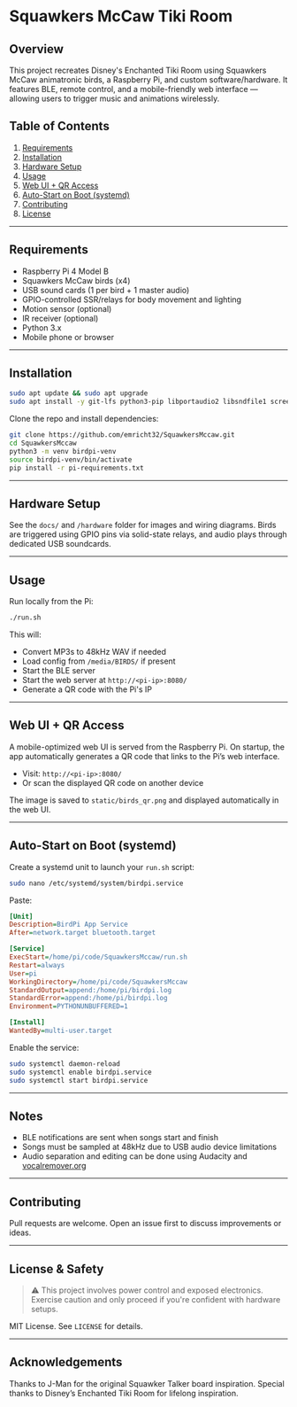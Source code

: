 # Squawkers McCaw Tiki Room

## Overview

This project recreates Disney's Enchanted Tiki Room using Squawkers McCaw animatronic birds, a Raspberry Pi, and custom software/hardware. It features BLE, remote control, and a mobile-friendly web interface — allowing users to trigger music and animations wirelessly.

## Table of Contents

1. [Requirements](#requirements)
2. [Installation](#installation)
3. [Hardware Setup](#hardware-setup)
4. [Usage](#usage)
5. [Web UI + QR Access](#web-ui--qr-access)
6. [Auto-Start on Boot (systemd)](#auto-start-on-boot-systemd)
7. [Contributing](#contributing)
8. [License](#license)

---

## Requirements

- Raspberry Pi 4 Model B
- Squawkers McCaw birds (x4)
- USB sound cards (1 per bird + 1 master audio)
- GPIO-controlled SSR/relays for body movement and lighting
- Motion sensor (optional)
- IR receiver (optional)
- Python 3.x
- Mobile phone or browser

---

## Installation

```bash
sudo apt update && sudo apt upgrade
sudo apt install -y git-lfs python3-pip libportaudio2 libsndfile1 screen git ffmpeg
```

Clone the repo and install dependencies:

```bash
git clone https://github.com/emricht32/SquawkersMccaw.git
cd SquawkersMccaw
python3 -m venv birdpi-venv
source birdpi-venv/bin/activate
pip install -r pi-requirements.txt
```

---

## Hardware Setup

See the `docs/` and `/hardware` folder for images and wiring diagrams. Birds are triggered using GPIO pins via solid-state relays, and audio plays through dedicated USB soundcards.

---

## Usage

Run locally from the Pi:

```bash
./run.sh
```

This will:
- Convert MP3s to 48kHz WAV if needed
- Load config from `/media/BIRDS/` if present
- Start the BLE server
- Start the web server at `http://<pi-ip>:8080/`
- Generate a QR code with the Pi's IP

---

## Web UI + QR Access

A mobile-optimized web UI is served from the Raspberry Pi. On startup, the app automatically generates a QR code that links to the Pi’s web interface.

- Visit: `http://<pi-ip>:8080/`
- Or scan the displayed QR code on another device

The image is saved to `static/birds_qr.png` and displayed automatically in the web UI.

---

## Auto-Start on Boot (systemd)

Create a systemd unit to launch your `run.sh` script:

```bash
sudo nano /etc/systemd/system/birdpi.service
```

Paste:

```ini
[Unit]
Description=BirdPi App Service
After=network.target bluetooth.target

[Service]
ExecStart=/home/pi/code/SquawkersMccaw/run.sh
Restart=always
User=pi
WorkingDirectory=/home/pi/code/SquawkersMccaw
StandardOutput=append:/home/pi/birdpi.log
StandardError=append:/home/pi/birdpi.log
Environment=PYTHONUNBUFFERED=1

[Install]
WantedBy=multi-user.target
```

Enable the service:

```bash
sudo systemctl daemon-reload
sudo systemctl enable birdpi.service
sudo systemctl start birdpi.service
```

---

## Notes

- BLE notifications are sent when songs start and finish
- Songs must be sampled at 48kHz due to USB audio device limitations
- Audio separation and editing can be done using Audacity and [vocalremover.org](https://vocalremover.org)

---

## Contributing

Pull requests are welcome. Open an issue first to discuss improvements or ideas.

---

## License & Safety

> ⚠️ This project involves power control and exposed electronics. Exercise caution and only proceed if you're confident with hardware setups.

MIT License. See `LICENSE` for details.

---

## Acknowledgements

Thanks to J-Man for the original Squawker Talker board inspiration. Special thanks to Disney’s Enchanted Tiki Room for lifelong inspiration.